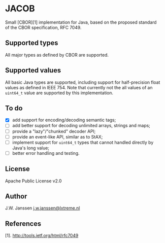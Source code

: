# JACOB

Small [CBOR][1] implementation for Java, based on the proposed standard of the
CBOR specification, RFC 7049.

## Supported types

All major types as defined by CBOR are supported.

## Supported values

All basic Java types are supported, including support for half-precision float values 
as defined in IEEE 754. Note that currently not the all values of an `uint64_t` value 
are supported by this implementation.

## To do

- [x] add support for encoding/decoding semantic tags;
- [ ] add better support for decoding unlimited arrays, strings and maps;
- [ ] provide a "lazy"/"chunked" decoder API;
- [ ] provide an event-like API, similar as to StAX;
- [ ] implement support for `uint64_t` types that cannot handled directly by Java's long value;
- [ ] better error handling and testing.

## License

Apache Public License v2.0

## Author

J.W. Janssen <j.w.janssen@lxtreme.nl>

## References

[1]. http://tools.ietf.org/html/rfc7049
